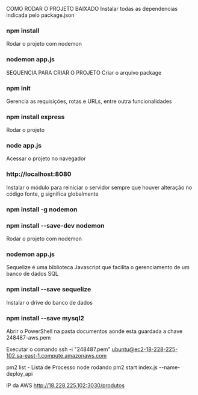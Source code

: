 COMO RODAR O PROJETO BAIXADO
Instalar todas as dependencias indicada pelo package.json
### npm install

Rodar o projeto com nodemon
### nodemon app.js



SEQUENCIA PARA CRIAR O PROJETO
Criar o arquivo package
### npm init

Gerencia as requisições, rotas e URLs, entre outra funcionalidades
### npm install express

Rodar o projeto 
### node app.js

Acessar o projeto no navegador
### http://localhost:8080

Instalar o módulo para reiniciar o servidor sempre que houver alteração no código fonte, g significa globalmente
### npm install -g nodemon
### npm install --save-dev nodemon

Rodar o projeto com nodemon
### nodemon app.js

Sequelize é uma biblioteca Javascript que facilita o gerenciamento de um banco de dados SQL
### npm install --save sequelize

Instalar o drive do banco de dados
### npm install --save mysql2

Abrir o PowerShell na pasta documentos aonde esta guardada a chave 248487-aws.pem

Executar o comando
ssh -i "248487.pem" ubuntu@ec2-18-228-225-102.sa-east-1.compute.amazonaws.com

pm2 list - Lista de Processo node rodando
pm2 start index.js --name-deploy_api

IP da AWS
http://18.228.225.102:3030/produtos